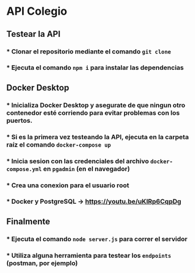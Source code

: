 # API Colegio

## Testear la API
### * Clonar el repositorio mediante el comando `git clone`
### * Ejecuta el comando `npm i` para instalar las dependencias

## Docker Desktop
### * Inicializa Docker Desktop y asegurate de que ningun otro contenedor esté corriendo para evitar problemas con los puertos.
### * Si es la primera vez testeando la API, ejecuta en la carpeta raíz el comando `docker-compose up`
### * Inicia sesion con las credenciales del archivo `docker-compose.yml` en `pgadmin` (en el navegador)
### * Crea una conexion para el usuario root
### * Docker y PostgreSQL -> https://youtu.be/uKlRp6CqpDg 

## Finalmente
### * Ejecuta el comando `node server.js` para correr el servidor
### * Utiliza alguna herramienta para testear los `endpoints` (postman, por ejemplo)


